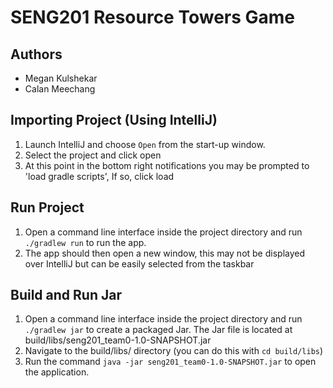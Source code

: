 # SENG201 Resource Towers Game

## Authors
- Megan Kulshekar
- Calan Meechang

## Importing Project (Using IntelliJ)
1. Launch IntelliJ and choose `Open` from the start-up window.
2. Select the project and click open 
3. At this point in the bottom right notifications you may be prompted to 'load gradle scripts', If so, click load

## Run Project 
1. Open a command line interface inside the project directory and run `./gradlew run` to run the app.
2. The app should then open a new window, this may not be displayed over IntelliJ but can be easily selected from the taskbar

## Build and Run Jar
1. Open a command line interface inside the project directory and run `./gradlew jar` to create a packaged Jar. The Jar file is located at build/libs/seng201_team0-1.0-SNAPSHOT.jar
2. Navigate to the build/libs/ directory (you can do this with `cd build/libs`)
3. Run the command `java -jar seng201_team0-1.0-SNAPSHOT.jar` to open the application.
